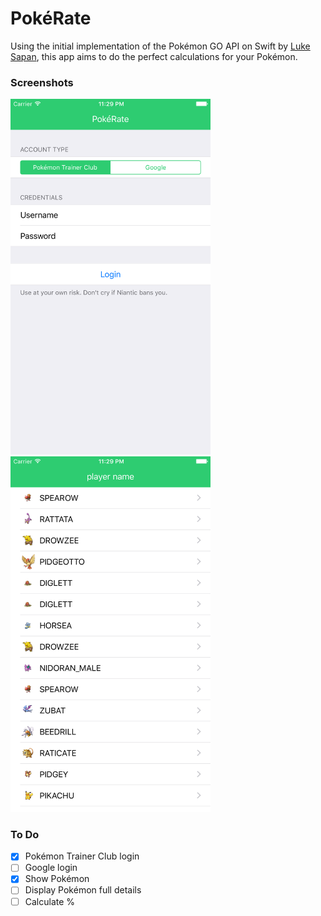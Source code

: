 # PokéRate

Using the initial implementation of the Pokémon GO API on Swift by [Luke Sapan](https://github.com/lsapan/pgoapi-swift), this app aims to do the perfect calculations for your Pokémon.

### Screenshots
<img src="https://raw.githubusercontent.com/rowellx68/pgorate/master/images/pokerate-login.png" width="320px" />
<img src="https://raw.githubusercontent.com/rowellx68/pgorate/master/images/pokerate-list.png" width="320px" />

### To Do

- [x] Pokémon Trainer Club login
- [ ] Google login
- [x] Show Pokémon
- [ ] Display Pokémon full details
- [ ] Calculate %
